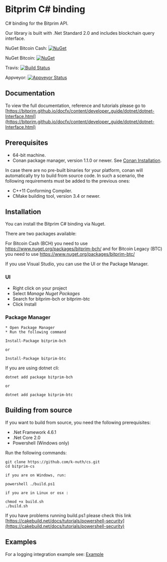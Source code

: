 # Bitprim C# binding

C# binding for the Bitprim API.

Our library is built with .Net Standard 2.0 and includes blockchain query interface. 

NuGet Bitcoin Cash:
[![NuGet](https://img.shields.io/nuget/v/bitprim-bch.svg)](https://www.nuget.org/packages/bitprim-bch)

NuGet Bitcoin:
[![NuGet](https://img.shields.io/nuget/v/bitprim-btc.svg)](https://www.nuget.org/packages/bitprim-btc)

Travis: [![Build Status](https://travis-ci.org/k-nuth/cs.svg?branch=dev)](https://travis-ci.org/k-nuth/cs)

Appveyor: [![Appveyor Status](https://ci.appveyor.com/api/projects/status/github/k-nuth/cs?branch=dev&svg=true)](https://ci.appveyor.com/project/k-nuth/cs?branch=dev)

[comment]: # (TODO Implement a test coverage badge)


## Documentation

To view the full documentation, reference and tutorials please go to [https://bitprim.github.io/docfx/content/developer_guide/dotnet/dotnet-Interface.html](https://bitprim.github.io/docfx/content/developer_guide/dotnet/dotnet-Interface.html)

## Prerequisites

* 64-bit machine.
* Conan package manager, version 1.1.0 or newer. See [Conan Installation](http://docs.conan.io/en/latest/installation.html#install-with-pip-recommended).

In case there are no pre-built binaries for your platform, conan will automatically try to build from source code. In such a scenario, the following requirements must be added to the previous ones:

* C++11 Conforming Compiler.
* CMake building tool, version 3.4 or newer.

## Installation

You can install the Bitprim C# binding via Nuget.

There are two packages available:

For Bitcoin Cash (BCH) you need to use  https://www.nuget.org/packages/bitprim-bch/ 
and for Bitcoin Legacy (BTC) you need to use https://www.nuget.org/packages/bitprim-btc/

If you use Visual Studio, you can use the UI or the Package Manager.

### UI

 * Right click on your project
 * Select *Manage Nuget Packages*
 * Search for bitprim-bch or bitprim-btc
 * Click Install

### Package Manager

    * Open Package Manager 
    * Run the following command

```
Install-Package bitprim-bch

or

Install-Package bitprim-btc
```

If you are using dotnet cli:

```
dotnet add package bitprim-bch

or

dotnet add package bitprim-btc
```

## Building from source

If you want to build from source, you need the following prerequisites:

* .Net Framework 4.6.1
* .Net Core 2.0
* Powershell (Windows only)

Run the following commands:

```
git clone https://github.com/k-nuth/cs.git
cd bitprim-cs

if you are on Windows, run:

powershell ./build.ps1

if you are in Linux or osx :

chmod +x build.sh
./build.sh

```

If you have problems running build.ps1 please check this link 
[https://cakebuild.net/docs/tutorials/powershell-security](https://cakebuild.net/docs/tutorials/powershell-security)


## Examples

For a logging integration example see: [Example](https://github.com/k-nuth/cs/tree/dev/bitprim.console)

